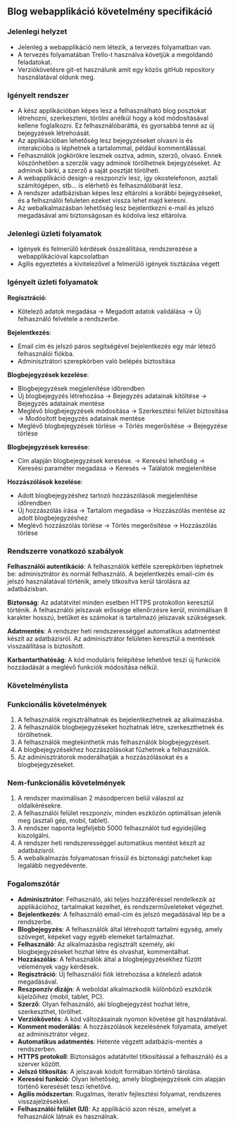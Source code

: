 
## Blog webapplikáció követelmény specifikáció
### Jelenlegi helyzet
- Jelenleg a webapplikáció nem létezik, a tervezés folyamatban van.
- A tervezés folyamatában Trello-t használva követjük a megoldandó feladatokat.
- Verziókövetésre git-et használunk amit egy közös gitHub repository használatával oldunk meg.
  
### Igényelt rendszer
- A kész applikációban képes lesz a felhasználható blog posztokat létrehozni, szerkeszteni, törölni anélkül hogy a kód módosításával kellene foglalkozni. Ez felhasználóbaráttá, és gyorsabbá tenné az új bejegyzések létrehoását.
- Az applikációban lehetőség lesz bejegyzéseket olvasni is és interakcióba is léphetnek a tartalommal, például kommentálással.
- Felhasználók jogkörökre lesznek osztva, admin, szerző, olvasó. Ennek köszönhetően a szerzők vagy adminok törölhetnek bejegyzéseket. Az adminok bárki, a szerző a saját posztját törölheti.
- A webapplikáció design-a reszponzív lesz, így okostelefonon, asztali számítógépen, stb... is elérhető és felhasználóbarát lesz.
- A rendszer adatbázisban képes lesz eltárolni a korábbi bejegyzéseket, és a felhsználói feluleten ezeket vissza lehet majd keresni.
- Az webalkalmazásban lehetőség lesz bejelentkezni e-mail és jelszó megadásával ami biztonságosan és kódolva lesz eltárolva.

### Jelenlegi üzleti folyamatok
- Igények és felmerülő kérdések összeállítása, rendszerezése a webapplikációval kapcsolatban
- Agilis egyeztetés a kivitelezővel a felmerülő igények tisztázása végett


### Igényelt üzleti folyamatok
**Regisztráció**:
- Kötelező adatok megadása &rarr; Megadott adatok validálása &rarr; Új felhasználó felvétele a rendszerbe.

**Bejelentkezés**:
- Email cím és jelszó páros segítségével bejelentkezés egy már létező felhasználói fiókba.
- Adminisztrátori szerepkörben való belépés biztosítása

**Blogbejegyzések kezelése**:
- Blogbejegyzések megjelenítése időrendben
- Új blogbejegyzés létrehozása &rarr; Bejegyzés adatainak kitöltése &rarr; Bejegyzés adatainak mentése
- Meglévő blogbejegyzések módosítása &rarr; Szerkesztési felület biztosítása &rarr; Modósított bejegyzés adatainak mentése
- Meglévő blogbejegyzések törlése &rarr; Törlés megerősítése &rarr; Bejegyzése törlése


**Blogbejegyzések keresése**:
- Cím alapján blogbejegyzések keresése. &rarr; Keresési lehetőség &rarr; Keresési paraméter megadása &rarr; Keresés &rarr; Találatok megjelenítése

**Hozzászólások kezelése**:

- Adott blogbejegyzéshez tartozó hozzászólások megjelenítése időrendben
- Új hozzászólás írása &rarr; Tartalom megadása &rarr; Hozzászólás mentése az adott blogbejegyzéshez
- Meglévő hozzászólás törlése &rarr; Törlés megerősítése &rarr; Hozzászólás törlése



### Rendszerre vonatkozó szabályok
**Felhasználói autentikáció**: A felhasználók kétféle szerepkörben léphetnek be: adminisztrátor és normál felhasználó. A bejelentkezés email-cím és jelszó használatával történik, amely titkosítva kerül tárolásra az adatbázisban. 

**Biztonság**: Az adatátvitel minden esetben HTTPS protokollon keresztül történik. A felhasználói jelszavak erőssége ellenőrzésre kerül, minimálisan 8 karakter hosszú, betűket és számokat is tartalmazó jelszavak szükségesek.

**Adatmentés**: A rendszer heti rendszerességgel automatikus adatmentést készít az adatbázisról. Az adminisztrátor felületen keresztül a mentések visszaállítása is biztosított.
   
**Karbantarthatóság**: A kód moduláris felépítése lehetővé teszi új funkciók hozzáadását a meglévő funkciók módosítása nélkül.

### Követelménylista

### Funkcionális követelmények
1. A felhasználók regisztrálhatnak és bejelentkezhetnek az alkalmazásba.
2. A felhasználók blogbejegyzéseket hozhatnak létre, szerkeszthetnek és törölhetnek.
3. A felhasználók megtekinthetik más felhasználók blogbejegyzéseit.
4. A blogbejegyzésekhez hozzászólásokat fűzhetnek a felhasználók.
5. Az adminisztrátorok moderálhatják a hozzászólásokat és a blogbejegyzéseket.

### Nem-funkcionális követelmények
1. A rendszer maximálisan 2 másodpercen belül válaszol az oldalkérésekre.
2. A felhasználói felület reszponzív, minden eszközön optimálisan jelenik meg (asztali gép, mobil, tablet).
3. A rendszer naponta legfeljebb 5000 felhasználót tud egyidejűleg kiszolgálni.
4. A rendszer heti rendszerességgel automatikus mentést készít az adatbázisról.
5. A webalkalmazás folyamatosan frissül és biztonsági patcheket kap legalább negyedévente.

### Fogalomszótár

- **Adminisztrátor**: Felhasználó, aki teljes hozzáféréssel rendelkezik az applikációhoz, tartalmakat kezelhet, és rendszerműveleteket végezhet.
- **Bejelentkezés**: A felhasználó email-cím és jelszó megadásával lép be a rendszerbe.
- **Blogbejegyzés**: A felhasználók által létrehozott tartalmi egység, amely szöveget, képeket vagy egyéb elemeket tartalmazhat.
- **Felhasználó**: Az alkalmazásba regisztrált személy, aki blogbejegyzéseket hozhat létre és olvashat, kommentálhat.
- **Hozzászólás**: A felhasználók által a blogbejegyzésekhez fűzött vélemények vagy kérdések.
- **Regisztráció**: Új felhasználói fiók létrehozása a kötelező adatok megadásával.
- **Reszponzív dizájn**: A weboldal alkalmazkodik különböző eszközök kijelzőihez (mobil, tablet, PC).
- **Szerző**: Olyan felhasználó, aki blogbejegyzést hozhat létre, szerkeszthet, törölhet.
- **Verziókövetés**: A kód változásainak nyomon követése git használatával.
- **Komment moderálás**: A hozzászólások kezelésének folyamata, amelyet az adminisztrátor végez.
- **Automatikus adatmentés**: Hetente végzett adatbázis-mentés a rendszerben.
- **HTTPS protokoll**: Biztonságos adatátvitel titkosítással a felhasználó és a szerver között.
- **Jelszó titkosítás**: A jelszavak kódolt formában történő tárolása.
- **Keresési funkció**: Olyan lehetőség, amely blogbejegyzések cím alapján történő keresését teszi lehetővé.
- **Agilis módszertan**: Rugalmas, iteratív fejlesztési folyamat, rendszeres visszajelzésekkel.
- **Felhasználói felület (UI)**: Az applikáció azon része, amelyet a felhasználók látnak és használnak.




